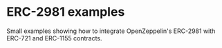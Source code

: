 # ERC-2981 examples

Small examples showing how to integrate OpenZeppelin's ERC-2981 with ERC-721 and
ERC-1155 contracts.
